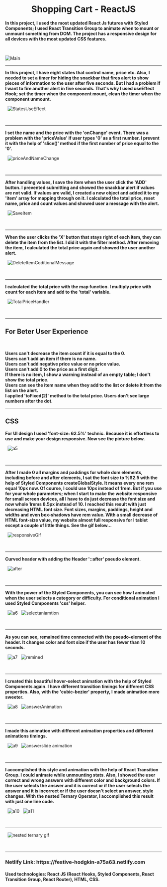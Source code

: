 <h1 style='text-align:center;'> Shopping Cart - ReactJS </h1>

<strong> In this project, I used the most updated React Js futures with Styled Components; I used React Transition Group to animate when to mount or unmount something from DOM. The project has a responsive design for all devices with the most updated CSS features. </strong>

&nbsp;

![Main](https://user-images.githubusercontent.com/57728302/76480531-57356880-63e5-11ea-8ea1-3ecaf19dec96.gif)

<hr>

<strong> In this project, I have eight states that control name, price etc. Also, I needed to set a timer for hiding the snackbar that fires alert to show pieces of information to the user after five seconds. But I had a problem if I want to fire another alert in five seconds. That's why I used useEffect Hook; set the timer when the component mount, clean the timer when the component unmount.</strong>

&nbsp;
![StatesUseEffect](https://user-images.githubusercontent.com/57728302/76480568-7207dd00-63e5-11ea-9fef-a276e7d2e8a1.png)

&nbsp;

<hr>


<strong> I set the name and the price with the 'onChange' event. There was a problem with the 'priceValue' if user types '0' as a first number. I prevent it with the help of 'slice()' method if the first number of price equal to the '0'. </strong>

&nbsp;
![priceAndNameChange](https://user-images.githubusercontent.com/57728302/76480641-b72c0f00-63e5-11ea-8352-f81380bcf6d5.png)

&nbsp;

<hr>

<strong>After handling values, I save the item when the user click the 'ADD' button. I prevented submitting and showed the snackbar alert if values are not valid. If values are valid, I created a new object and added it to my 'item' array for mapping through on it. I calculated the total price, reset name, price and count values and showed user a message with the alert.</strong>

&nbsp;
![SaveItem](https://user-images.githubusercontent.com/57728302/76480699-e6428080-63e5-11ea-89cf-6342c17474fb.png)

&nbsp;

<hr>

<strong>When the user clicks the 'X' button that stays right of each item, they can delete the item from the list. I did it with the filter method. After removing the item, I calculated the total price again and showed the user another alert. </strong>

&nbsp;
![DeleteItemCoditionalMessage](https://user-images.githubusercontent.com/57728302/76481080-f27b0d80-63e6-11ea-931d-3e616b5790e2.png)

&nbsp;

<hr>

<strong> I calculated the total price with the map function. I multiply price with count for each item and add to the 'total' variable.</strong>

&nbsp;
![TotalPriceHandler](https://user-images.githubusercontent.com/57728302/76481376-b1372d80-63e7-11ea-8919-277c56fe5edc.png)

&nbsp;

<hr>

<h2> For Beter User Experience </h2>

&nbsp;

<strong>
Users can't decrease the item count if it is equal to the 0. <br>
Users can't add an item if there is no name.<br>
Users can't add negative price value or no price value.<br>
Users can't add 0 to the price as a first digit.<br>
If there is no item, I show a warning instead of an empty table; I don't show the total price. <br>
Users can see the item name when they add to the list or delete it from the list on the alert.<br>
I applied  'toFixed(2)' method to the total price. Users don't see large numbers after the dot.
</strong>
&nbsp;

<hr>

<h2>CSS</h2>

<strong> For UI design I used 'font-size: 62.5%' technic. Because it is effortless to use and make your design responsive. Now see the picture below. </strong>

&nbsp;
![a5](https://user-images.githubusercontent.com/57728302/76172731-16ccb500-616f-11ea-9a4e-50e4eeebc723.png)

&nbsp;

<hr>

<strong> After I made 0 all margins and paddings for whole dom elements, including before and after elements, I sat the font size to %62.5 with the help of Styled Components createGlobalStyle. It means every one rem equal 10px now. Of course, I could use 10px instead of 1rem. But if you use for your whole parameters; when I start to make the website responsive for small screen devices, all I have to do just decrease the font size and now whole 1rems 8.5px instead of 10. I reached this result with just decreasing HTML font size. Font sizes, margins, paddings, height and widths and even box-shadows have rem value. With a small decrease of HTML font-size value, my website almost full responsive for I tablet except a couple of little things. See the gif below... </strong>

&nbsp;
![responsiveGif](https://user-images.githubusercontent.com/57728302/76023709-ac5e0f80-5ef7-11ea-8f93-ace5c5e87111.gif)

&nbsp;

<hr>

<strong> Curved header with adding the Header '::after' pseudo element. </strong>

&nbsp;
![after](https://user-images.githubusercontent.com/57728302/76023925-2db5a200-5ef8-11ea-8bd1-0ad4cc01f3f5.JPG)

&nbsp;

<hr>

<strong>With the power of the Styled Components, you can see how I animated when the user selects a category or difficulty. For conditional animation I used Styled Components 'css' helper. </strong>

&nbsp;
![a6](https://user-images.githubusercontent.com/57728302/76172732-16ccb500-616f-11ea-9688-aff1635529a1.png)
&nbsp;
![selectaniamtion](https://user-images.githubusercontent.com/57728302/76024307-d95ef200-5ef8-11ea-997a-bacc134a2e1b.gif)

&nbsp;

<hr>

<strong>As you can see, remained time connected with the pseudo-element of the header. It changes color and font size if the user has fewer than 10 seconds.</strong>

&nbsp;
![a7](https://user-images.githubusercontent.com/57728302/76172733-16ccb500-616f-11ea-8dac-96ce591a3c8c.png)
&nbsp;
![remined](https://user-images.githubusercontent.com/57728302/76024905-e29c8e80-5ef9-11ea-8a5f-69fcaff30690.gif)

&nbsp;

<hr>

<strong>I created this beautiful hover-select animation with the help of Styled Components again. I have different transition timings for different CSS properties. Also, with the 'cubic-bezier' property, I made animation more sweeter. </strong>

&nbsp;
![a8](https://user-images.githubusercontent.com/57728302/76172734-17654b80-616f-11ea-88d2-a9356e845823.png)
&nbsp;
![answerAnimation](https://user-images.githubusercontent.com/57728302/76025289-aa498000-5efa-11ea-99d9-bd6611e383ea.gif)

&nbsp;

<hr>

<strong>I made this animation with different animation properties and different animations timings. </strong>

&nbsp;
![a9](https://user-images.githubusercontent.com/57728302/76172735-17654b80-616f-11ea-9bdc-46d23604c064.png)
&nbsp;
![answerslide animation](https://user-images.githubusercontent.com/57728302/76025990-f648f480-5efb-11ea-82bc-a5183e1304ee.gif)

&nbsp;

<hr>

<strong>I accomplished this style and animation with the help of React Transition Group. I could animate while unmounting stats. Also, I showed the user correct and wrong answers with different color and background colors. If the user selects the answer and it is correct or if the user selects the answer and it is incorrect or if the user doesn't select an answer, style changes. With the nested Ternary Operator, I accomplished this result with just one line code. </strong>

&nbsp;
![a10](https://user-images.githubusercontent.com/57728302/76172736-17654b80-616f-11ea-96d2-67f81f52c5f2.png)
&nbsp;
![a11](https://user-images.githubusercontent.com/57728302/76172726-159b8800-616f-11ea-848d-888a51fa941f.png)

&nbsp;

<hr>

&nbsp;
![nested ternary gif](https://user-images.githubusercontent.com/57728302/76026551-001f2780-5efd-11ea-9671-81c1884775b7.gif)

&nbsp;

<hr>

<h3>Netlify Link: https://festive-hodgkin-a75a63.netlify.com</h3>
<h4><strong>Used technologies: </strong> React JS (React Hooks, Styled Components, React Transition Group, React Router), HTML, CSS.  </h4>




